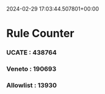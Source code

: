 2024-02-29 17:03:44.507801+00:00
# Rule Counter 
 ### UCATE : 438764

 ### Veneto : 190693

 ### Allowlist : 13930